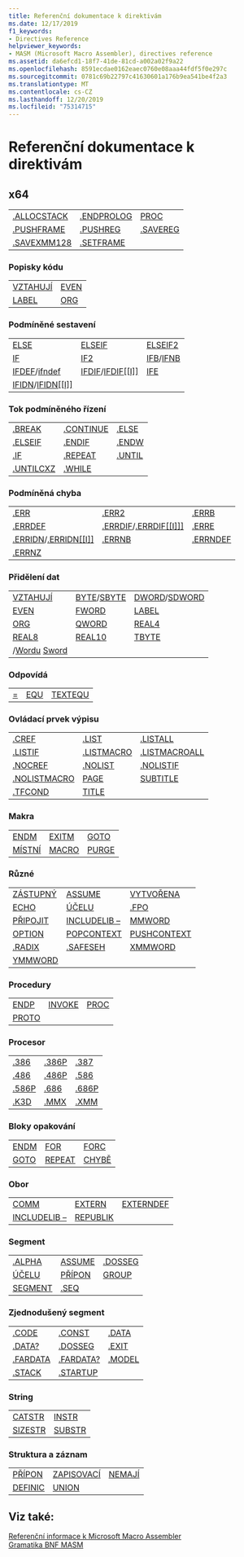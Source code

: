 ```yaml
---
title: Referenční dokumentace k direktivám
ms.date: 12/17/2019
f1_keywords:
- Directives Reference
helpviewer_keywords:
- MASM (Microsoft Macro Assembler), directives reference
ms.assetid: da6efcd1-18f7-41de-81cd-a002a02f9a22
ms.openlocfilehash: 8591ecdae0162eaec0760e08aaa44fdf5f0e297c
ms.sourcegitcommit: 0781c69b22797c41630601a176b9ea541be4f2a3
ms.translationtype: MT
ms.contentlocale: cs-CZ
ms.lasthandoff: 12/20/2019
ms.locfileid: "75314715"
---
```

# <a name="directives-reference"></a>Referenční dokumentace k direktivám

## <a name="x64"></a>x64

||||
|-|-|-|
|[.ALLOCSTACK](dot-allocstack.md)|[.ENDPROLOG](dot-endprolog.md)|[PROC](proc.md)|
|[.PUSHFRAME](dot-pushframe.md)|[.PUSHREG](dot-pushreg.md)|[.SAVEREG](dot-savereg.md)|
|[.SAVEXMM128](dot-savexmm128.md)|[.SETFRAME](dot-setframe.md)||

### <a name="code-labels"></a>Popisky kódu

|||
|-|-|
|[VZTAHUJÍ](align-masm.md)|[EVEN](even.md)|
|[LABEL](label-masm.md)|[ORG](org.md)|

### <a name="conditional-assembly"></a>Podmíněné sestavení

||||
|-|-|-|
|[ELSE](else-masm.md)|[ELSEIF](elseif-masm.md)|[ELSEIF2](elseif2.md)|
|[IF](if-masm.md)|[IF2](if2.md)|[IFB](ifb.md)/[IFNB](ifnb.md)|
|[IFDEF](ifdef.md)/[ifndef](ifndef.md)|[IFDIF](ifdif.md)/[IFDIF&#91;&#91;I&#93;&#93;](ifdif.md)|[IFE](ife.md)|
|[IFIDN](ifidn.md)/[IFIDN&#91;&#91;I&#93;&#93;](ifidn.md)|||

### <a name="conditional-control-flow"></a>Tok podmíněného řízení

||||
|-|-|-|
|[.BREAK](dot-break.md)|[.CONTINUE](dot-continue.md)|[.ELSE](dot-else.md)|
|[.ELSEIF](dot-if.md)|[.ENDIF](dot-endif.md)|[.ENDW](dot-endw.md)|
|[.IF](dot-if.md)|[.REPEAT](dot-repeat.md)|[.UNTIL](dot-until.md)|
|[.UNTILCXZ](dot-untilcxz.md)|[.WHILE](dot-while.md)||

### <a name="conditional-error"></a>Podmíněná chyba

||||
|-|-|-|
|[.ERR](dot-err.md)|[.ERR2](dot-err2.md)|[.ERRB](dot-errb.md)|
|[.ERRDEF](dot-errdef.md)|[.ERRDIF](dot-errdif.md)/[.ERRDIF&#91;&#91;I&#93;&#93;&#93;](dot-errdif.md)|[.ERRE](dot-erre.md)|
|[.ERRIDN](dot-erridn.md)/[.ERRIDN&#91;&#91;I&#93;&#93;](dot-erridn.md)|[.ERRNB](dot-errnb.md)|[.ERRNDEF](dot-errndef.md)|
|[.ERRNZ](dot-errnz.md)|||

### <a name="data-allocation"></a>Přidělení dat

||||
|-|-|-|
|[VZTAHUJÍ](align-masm.md)|[BYTE](byte-masm.md)/[SBYTE](sbyte-masm.md)|[DWORD](dword.md)/[SDWORD](sdword.md)|
|[EVEN](even.md)|[FWORD](fword.md)|[LABEL](label-masm.md)|
|[ORG](org.md)|[QWORD](qword.md)|[REAL4](real4.md)|
|[REAL8](real8.md)|[REAL10](real10.md)|[TBYTE](tbyte.md)|
|/[Wordu](word.md) [Sword](sword.md)|||

### <a name="equates"></a>Odpovídá

||||
|-|-|-|
|[=](equal.md)|[EQU](equ.md)|[TEXTEQU](textequ.md)|

### <a name="listing-control"></a>Ovládací prvek výpisu

||||
|-|-|-|
|[.CREF](dot-cref.md)|[.LIST](dot-list.md)|[.LISTALL](dot-listall.md)|
|[.LISTIF](dot-listif.md)|[.LISTMACRO](dot-listmacro.md)|[.LISTMACROALL](dot-listmacroall.md)|
|[.NOCREF](dot-nocref.md)|[.NOLIST](dot-nolist.md)|[.NOLISTIF](dot-nolistif.md)|
|[.NOLISTMACRO](dot-nolistmacro.md)|[PAGE](page.md)|[SUBTITLE](subtitle.md)|
|[.TFCOND](dot-tfcond.md)|[TITLE](title.md)||

### <a name="macros"></a>Makra

||||
|-|-|-|
|[ENDM](endm.md)|[EXITM](exitm.md)|[GOTO](goto-masm.md)|
|[MÍSTNÍ](local-masm.md)|[MACRO](macro.md)|[PURGE](purge.md)|

### <a name="miscellaneous"></a>Různé

||||
|-|-|-|
|[ZÁSTUPNÝ](alias-masm.md)|[ASSUME](assume.md)|[VYTVOŘENA](comment-masm.md)|
|[ECHO](echo.md)|[ÚČELU](end-masm.md)|[.FPO](dot-fpo.md)|
|[PŘIPOJIT](include-masm.md)|[INCLUDELIB –](includelib-masm.md)|[MMWORD](mmword.md)|
|[OPTION](option-masm.md)|[POPCONTEXT](popcontext.md)|[PUSHCONTEXT](pushcontext.md)|
|[.RADIX](dot-radix.md)|[.SAFESEH](dot-safeseh.md)|[XMMWORD](xmmword.md)|
|[YMMWORD](ymmword.md)|||

### <a name="procedures"></a>Procedury

||||
|-|-|-|
|[ENDP](endp.md)|[INVOKE](invoke.md)|[PROC](proc.md)|
|[PROTO](proto.md)|||

### <a name="processor"></a>Procesor

||||
|-|-|-|
|[.386](dot-386.md)|[.386P](dot-386p.md)|[.387](dot-387.md)|
|[.486](dot-486.md)|[.486P](dot-486p.md)|[.586](dot-586.md)|
|[.586P](dot-586p.md)|[.686](dot-686.md)|[.686P](dot-686p.md)|
|[.K3D](dot-k3d.md)|[.MMX](dot-mmx.md)|[.XMM](dot-xmm.md)|

### <a name="repeat-blocks"></a>Bloky opakování

||||
|-|-|-|
|[ENDM](endm.md)|[FOR](for-masm.md)|[FORC](forc.md)|
|[GOTO](goto-masm.md)|[REPEAT](repeat.md)|[CHYBĚ](while-masm.md)|

### <a name="scope"></a>Obor

||||
|-|-|-|
|[COMM](comm.md)|[EXTERN](extern-masm.md)|[EXTERNDEF](externdef.md)|
|[INCLUDELIB –](includelib-masm.md)|[REPUBLIK](public-masm.md)||

### <a name="segment"></a>Segment

||||
|-|-|-|
|[.ALPHA](dot-alpha.md)|[ASSUME](assume.md)|[.DOSSEG](dot-dosseg.md)|
|[ÚČELU](end-masm.md)|[PŘÍPON](ends-masm.md)|[GROUP](group.md)|
|[SEGMENT](segment.md)|[.SEQ](dot-seq.md)||

### <a name="simplified-segment"></a>Zjednodušený segment

||||
|-|-|-|
|[.CODE](dot-code.md)|[.CONST](dot-const.md)|[.DATA](dot-data.md)|
|[.DATA?](dot-data-q.md)|[.DOSSEG](dot-dosseg.md)|[.EXIT](dot-exit.md)|
|[.FARDATA](dot-fardata.md)|[.FARDATA?](dot-fardata-q.md)|[.MODEL](dot-model.md)|
|[.STACK](dot-stack.md)|[.STARTUP](dot-startup.md)||

### <a name="string"></a>String

|||
|-|-|
|[CATSTR](catstr.md)|[INSTR](instr.md)|
|[SIZESTR](sizestr.md)|[SUBSTR](substr.md)|

### <a name="structure-and-record"></a>Struktura a záznam

||||
|-|-|-|
|[PŘÍPON](ends-masm.md)|[ZAPISOVACÍ](record-masm.md)|[NEMAJÍ](struct-masm.md)|
|[DEFINIC](typedef-masm.md)|[UNION](union.md)||

## <a name="see-also"></a>Viz také:

[Referenční informace k Microsoft Macro Assembler](microsoft-macro-assembler-reference.md)\
[Gramatika BNF MASM](masm-bnf-grammar.md)
